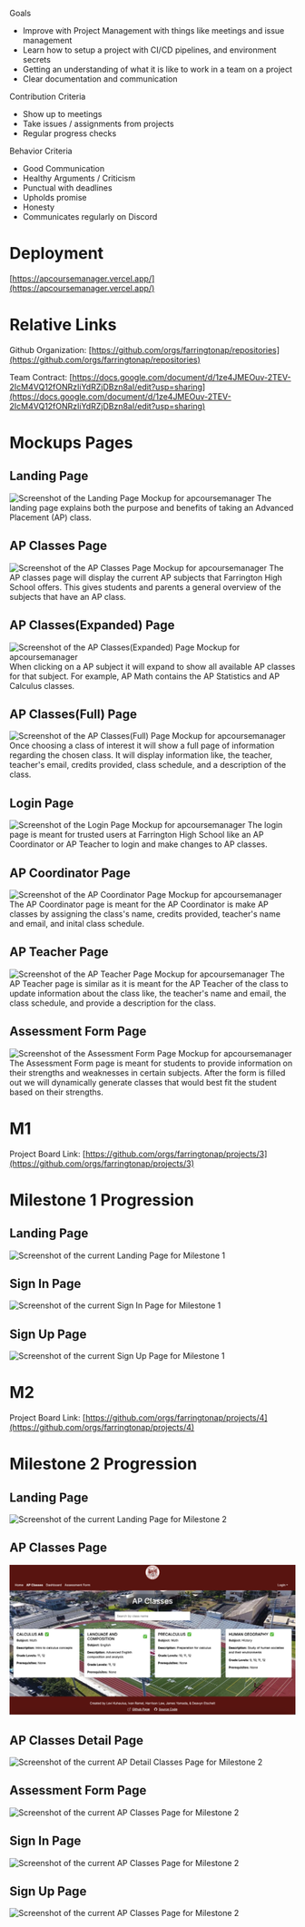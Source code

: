 Goals
- Improve with Project Management with things like meetings and issue management
- Learn how to setup a project with CI/CD pipelines, and environment secrets
- Getting an understanding of what it is like to work in a team on a project
- Clear documentation and communication

Contribution Criteria
- Show up to meetings
- Take issues / assignments from projects
- Regular progress checks 

Behavior Criteria
- Good Communication
- Healthy Arguments / Criticism
- Punctual with deadlines
- Upholds promise
- Honesty
- Communicates regularly on Discord

# Deployment

[https://apcoursemanager.vercel.app/](https://apcoursemanager.vercel.app/)

# Relative Links

Github Organization: [https://github.com/orgs/farringtonap/repositories](https://github.com/orgs/farringtonap/repositories)

Team Contract: [https://docs.google.com/document/d/1ze4JMEOuv-2TEV-2IcM4VQ12fONRzIiYdRZjDBzn8aI/edit?usp=sharing](https://docs.google.com/document/d/1ze4JMEOuv-2TEV-2IcM4VQ12fONRzIiYdRZjDBzn8aI/edit?usp=sharing)

# Mockups Pages

## Landing Page
![Screenshot of the Landing Page Mockup for apcoursemanager](https://raw.githubusercontent.com/farringtonap/apcoursemanager/refs/heads/main/doc/apcoursemanager-designmockup/landing-page-mockup.png)
The landing page explains both the purpose and benefits of taking an Advanced Placement (AP) class.

## AP Classes Page
![Screenshot of the AP Classes Page Mockup for apcoursemanager](https://raw.githubusercontent.com/farringtonap/apcoursemanager/refs/heads/main/doc/apcoursemanager-designmockup/apclasses-page-mockup.png)
The AP classes page will display the current AP subjects that Farrington High School offers. This gives students and parents a general overview of the subjects that have an AP class.

## AP Classes(Expanded) Page 
![Screenshot of the AP Classes(Expanded) Page Mockup for apcoursemanager](https://raw.githubusercontent.com/farringtonap/apcoursemanager/refs/heads/main/doc/apcoursemanager-designmockup/apclasses-expanded-page-mockup.png)
When clicking on a AP subject it will expand to show all available AP classes for that subject. For example, AP Math contains the AP Statistics and AP Calculus classes. 

## AP Classes(Full) Page
![Screenshot of the AP Classes(Full) Page Mockup for apcoursemanager](https://raw.githubusercontent.com/farringtonap/apcoursemanager/refs/heads/main/doc/apcoursemanager-designmockup/apclasses-full-page-mockup.png)
Once choosing a class of interest it will show a full page of information regarding the chosen class. It will display information like, the teacher, teacher's email, credits provided, class schedule, and a description of the class.

## Login Page
![Screenshot of the Login Page Mockup for apcoursemanager](https://raw.githubusercontent.com/farringtonap/apcoursemanager/refs/heads/main/doc/apcoursemanager-designmockup/login-page-mockup.png)
The login page is meant for trusted users at Farrington High School like an AP Coordinator or AP Teacher to login and make changes to AP classes.

## AP Coordinator Page
![Screenshot of the AP Coordinator Page Mockup for apcoursemanager](https://raw.githubusercontent.com/farringtonap/apcoursemanager/refs/heads/main/doc/apcoursemanager-designmockup/ap-coordinator-page-mockup.png)
The AP Coordinator page is meant for the AP Coordinator is make AP classes by assigning the class's name, credits provided, teacher's name and email, and inital class schedule.

## AP Teacher Page 
![Screenshot of the AP Teacher Page Mockup for apcoursemanager](https://raw.githubusercontent.com/farringtonap/apcoursemanager/refs/heads/main/doc/apcoursemanager-designmockup/ap-teacher-page-mockup.png)
The AP Teacher page is similar as it is meant for the AP Teacher of the class to update information about the class like, the teacher's name and email, the class schedule, and provide a description for the class.

## Assessment Form Page 
![Screenshot of the Assessment Form Page Mockup for apcoursemanager](https://raw.githubusercontent.com/farringtonap/apcoursemanager/refs/heads/main/doc/apcoursemanager-designmockup/assessment-form-page-mockup.png)
The Assessment Form page is meant for students to provide information on their strengths and weaknesses in certain subjects. After the form is filled out we will dynamically generate classes that would best fit the student based on their strengths.

# M1

Project Board Link: [https://github.com/orgs/farringtonap/projects/3](https://github.com/orgs/farringtonap/projects/3)

# Milestone 1 Progression

## Landing Page
![Screenshot of the current Landing Page for Milestone 1](https://raw.githubusercontent.com/farringtonap/apcoursemanager/refs/heads/main/doc/apcoursemanager-current-state-milestone1/landing-page-milestone1.png)

## Sign In Page
![Screenshot of the current Sign In Page for Milestone 1](https://raw.githubusercontent.com/farringtonap/apcoursemanager/refs/heads/main/doc/apcoursemanager-current-state-milestone1/sign-in-page-milestone1.png)

## Sign Up Page
![Screenshot of the current Sign Up Page for Milestone 1](https://raw.githubusercontent.com/farringtonap/apcoursemanager/refs/heads/main/doc/apcoursemanager-current-state-milestone1/sign-up-page-milestone1.png)

# M2

Project Board Link: [https://github.com/orgs/farringtonap/projects/4](https://github.com/orgs/farringtonap/projects/4)

# Milestone 2 Progression

## Landing Page
![Screenshot of the current Landing Page for Milestone 2](https://raw.githubusercontent.com/farringtonap/apcoursemanager/refs/heads/main/doc/apcoursemanager-current-state-milestone2/landing-page-milestone2.png)

## AP Classes Page
![Screenshot of the current AP Classes Page for Milestone 2](https://raw.githubusercontent.com/farringtonap/apcoursemanager/refs/heads/main/doc/apcoursemanager-current-state-milestone2/ap-classes-page-milestone2.png)

## AP Classes Detail Page
![Screenshot of the current AP Detail Classes Page for Milestone 2](https://raw.githubusercontent.com/farringtonap/apcoursemanager/refs/heads/main/doc/apcoursemanager-current-state-milestone2/ap-classes-detail-page-milestone2.png)

## Assessment Form Page
![Screenshot of the current AP Classes Page for Milestone 2](https://raw.githubusercontent.com/farringtonap/apcoursemanager/refs/heads/main/doc/apcoursemanager-current-state-milestone2/assessment-form-page-milestone2.png)

## Sign In Page
![Screenshot of the current AP Classes Page for Milestone 2](https://raw.githubusercontent.com/farringtonap/apcoursemanager/refs/heads/main/doc/apcoursemanager-current-state-milestone2/sign-in-page-milestone2.png)

## Sign Up Page
![Screenshot of the current AP Classes Page for Milestone 2](https://raw.githubusercontent.com/farringtonap/apcoursemanager/refs/heads/main/doc/apcoursemanager-current-state-milestone2/sign-up-page-milestone2.png)
